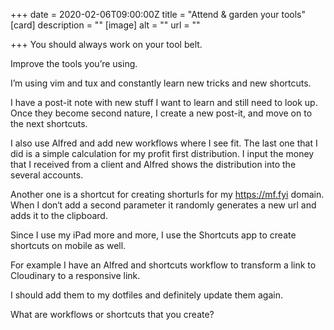 +++
date = 2020-02-06T09:00:00Z
title = "Attend & garden your tools"
[card]
description = ""
[image]
alt = ""
url = ""

+++
You should always work on your tool belt.

Improve the tools you’re using.

I’m using vim and tux and constantly learn new tricks and new shortcuts.

I have a post-it note with new stuff I want to learn and still need to look up. Once they become second nature, I create a new post-it, and move on to the next shortcuts.

I also use Alfred and add new workflows where I see fit. The last one that I did is a simple calculation for my profit first distribution. I input the money that I received from a client and Alfred shows the distribution into the several accounts.

Another one is a shortcut for creating shorturls for my https://mf.fyi domain. When I don‘t add a second parameter it randomly generates a new url and adds it to the clipboard.

Since I use my iPad more and more, I use the Shortcuts app to create shortcuts on mobile as well.

For example I have an Alfred and shortcuts workflow to transform a link to Cloudinary to a responsive link.

I should add them to my dotfiles and definitely update them again.

What are workflows or shortcuts that you create?
